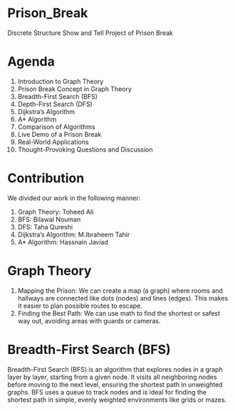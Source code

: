 # Prison_Break
Discrete Structure Show and Tell Project of Prison Break
# Agenda
1. Introduction to Graph Theory
2. Prison Break Concept in Graph Theory
3. Breadth-First Search (BFS)
4. Depth-First Search (DFS)
5. Dijkstra’s Algorithm
6. A* Algorithm
7. Comparison of Algorithms
8. Live Demo of a Prison Break
9. Real-World Applications
10. Thought-Provoking Questions and Discussion

# Contribution 
We divided our work in the following manner:
1. Graph Theory: Toheed Ali
2. BFS: Bilawal Nouman
3. DFS: Taha Qureshi
4. Dijkstra’s Algorithm​: M.Ibraheem Tahir
5. A* Algorithm: Hassnain Javiad
# Graph Theory
1. Mapping the Prison: We can create a map (a graph) where rooms and hallways are connected like dots (nodes) and lines (edges). This makes it easier to plan possible routes to escape.​
2. Finding the Best Path: We can use math to find the shortest or safest way out, avoiding areas with guards or cameras.​
# Breadth-First Search (BFS) 
Breadth-First Search (BFS) is an algorithm that explores nodes in a graph layer by layer, starting from a given node. It visits all neighboring nodes before moving to the next level, ensuring the shortest path in unweighted graphs. BFS uses a queue to track nodes and is ideal for finding the shortest path in simple, evenly weighted environments like grids or mazes.

